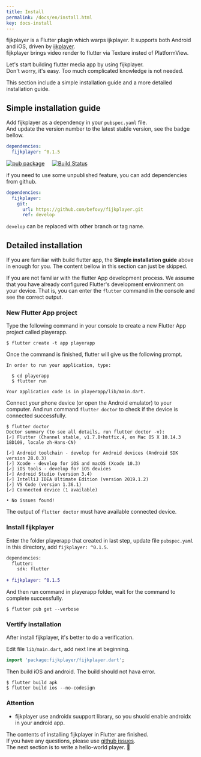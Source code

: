 ```yaml
---
title: Install
permalink: /docs/en/install.html
key: docs-install
---
```


fijkplayer is a Flutter plugin which warps ijkplayer. It supports both Android and iOS, driven by [ijkplayer](https://github.com/befovy/ijkplayer).  
fijkplayer brings video render to flutter via Texture insted of PlatformView.

Let's start building flutter media app by using fijkplayer.  
Don't worry, it's easy. Too much complicated knowledge is not needed.

This section include a simple installation guide and a more 
detailed installation guide.

## Simple installation guide

Add fijkplayer as a dependency in your `pubspec.yaml` file.  
And update the version number to the latest stable version, see the badge bellow.  

```yaml
dependencies:
  fijkplayer: ^0.1.5
```

[![pub package](https://img.shields.io/pub/v/fijkplayer.svg)](https://pub.dartlang.org/packages/fijkplayer) &nbsp; &nbsp;
[![Build Status](https://travis-ci.org/befovy/fijkplayer.svg?branch=master)](https://travis-ci.org/befovy/fijkplayer) &nbsp; &nbsp; 


if you need to use some unpublished feature, you can add dependencies from github.
```yaml
dependencies:
  fijkplayer:
    git:
      url: https://github.com/befovy/fijkplayer.git
      ref: develop
```
`develop` can be replaced with other branch or tag name.

## Detailed installation

If you are familiar with build flutter app, the **Simple installation guide** above in enough for you. The content bellow in this section can just be skipped.

If you are not familiar with the flutter App development process. We assume that you have already configured Flutter's development environment on your device. That is, you can enter the `flutter` command in the console and see the correct output.


### New Flutter App project

Type the following command in your console to create a new Flutter App project called playerapp.
```
$ flutter create -t app playerapp
```
Once the command is finished, flutter will give us the following prompt.
```
In order to run your application, type:

  $ cd playerapp
  $ flutter run

Your application code is in playerapp/lib/main.dart.
```

Connect your phone device (or open the Android emulator) to your computer. And run command `flutter doctor` to check if the device is connected successfully.

```
$ flutter doctor
Doctor summary (to see all details, run flutter doctor -v):
[✓] Flutter (Channel stable, v1.7.8+hotfix.4, on Mac OS X 10.14.3 18D109, locale zh-Hans-CN)

[✓] Android toolchain - develop for Android devices (Android SDK version 28.0.3)
[✓] Xcode - develop for iOS and macOS (Xcode 10.3)
[✓] iOS tools - develop for iOS devices
[✓] Android Studio (version 3.4)
[✓] IntelliJ IDEA Ultimate Edition (version 2019.1.2)
[✓] VS Code (version 1.36.1)
[✓] Connected device (1 available)

• No issues found!
```

The output of `flutter doctor` must have available connected device.

### Install fijkplayer

Enter the folder playerapp that created in last step, update file `pubspec.yaml` in this directory, add  `fijkplayer: ^0.1.5`.

```diff
dependencies:
  flutter:
    sdk: flutter
    
+ fijkplayer: ^0.1.5
```

And then run command in playerapp folder, wait for the command to complete successfully.

```
$ flutter pub get --verbose
```


### Vertify installation

After install fijkplayer, it's better to do a verification.

Edit file `lib/main.dart`, add next line at beginning.
```dart
import 'package:fijkplayer/fijkplayer.dart';
```

Then build iOS and android. The build should not hava error.

```
$ flutter build apk
$ flutter build ios --no-codesign
```

### **Attention**
* fijkplayer use androidx suupport library, so you shuold enable androidx in your android app.

The contents of installing fijkplayer in Flutter are finished.   
If you have any questions, please use [github issues](https://github.com/befovy/fijkplayer/issues).  
The next section is to write a hello-world player. 👏
